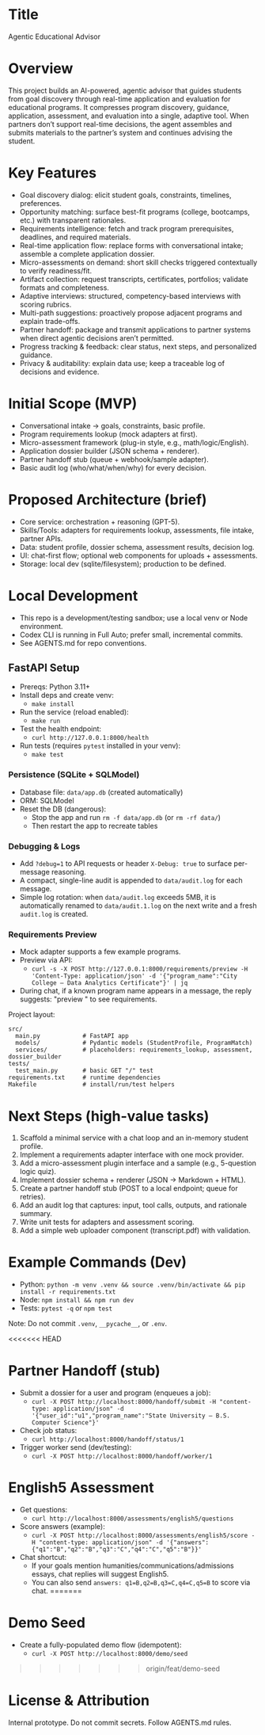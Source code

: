 # Title
Agentic Educational Advisor

# Overview
This project builds an AI-powered, agentic advisor that guides students from goal discovery through real-time application and evaluation for educational programs. It compresses program discovery, guidance, application, assessment, and evaluation into a single, adaptive tool. When partners don’t support real-time decisions, the agent assembles and submits materials to the partner’s system and continues advising the student.

# Key Features
- Goal discovery dialog: elicit student goals, constraints, timelines, preferences.
- Opportunity matching: surface best-fit programs (college, bootcamps, etc.) with transparent rationales.
- Requirements intelligence: fetch and track program prerequisites, deadlines, and required materials.
- Real-time application flow: replace forms with conversational intake; assemble a complete application dossier.
- Micro-assessments on demand: short skill checks triggered contextually to verify readiness/fit.
- Artifact collection: request transcripts, certificates, portfolios; validate formats and completeness.
- Adaptive interviews: structured, competency-based interviews with scoring rubrics.
- Multi-path suggestions: proactively propose adjacent programs and explain trade-offs.
- Partner handoff: package and transmit applications to partner systems when direct agentic decisions aren’t permitted.
- Progress tracking & feedback: clear status, next steps, and personalized guidance.
- Privacy & auditability: explain data use; keep a traceable log of decisions and evidence.

# Initial Scope (MVP)
- Conversational intake → goals, constraints, basic profile.
- Program requirements lookup (mock adapters at first).
- Micro-assessment framework (plug-in style, e.g., math/logic/English).
- Application dossier builder (JSON schema + renderer).
- Partner handoff stub (queue + webhook/sample adapter).
- Basic audit log (who/what/when/why) for every decision.

# Proposed Architecture (brief)
- Core service: orchestration + reasoning (GPT-5).
- Skills/Tools: adapters for requirements lookup, assessments, file intake, partner APIs.
- Data: student profile, dossier schema, assessment results, decision log.
- UI: chat-first flow; optional web components for uploads + assessments.
- Storage: local dev (sqlite/filesystem); production to be defined.

# Local Development
- This repo is a development/testing sandbox; use a local venv or Node environment.
- Codex CLI is running in Full Auto; prefer small, incremental commits.
- See AGENTS.md for repo conventions.

## FastAPI Setup
- Prereqs: Python 3.11+
- Install deps and create venv:
  - `make install`
- Run the service (reload enabled):
  - `make run`
- Test the health endpoint:
  - `curl http://127.0.0.1:8000/health`
- Run tests (requires `pytest` installed in your venv):
  - `make test`

### Persistence (SQLite + SQLModel)
- Database file: `data/app.db` (created automatically)
- ORM: SQLModel
- Reset the DB (dangerous):
  - Stop the app and run `rm -f data/app.db` (or `rm -rf data/`)
  - Then restart the app to recreate tables

### Debugging & Logs
- Add `?debug=1` to API requests or header `X-Debug: true` to surface per-message reasoning.
- A compact, single-line audit is appended to `data/audit.log` for each message.
- Simple log rotation: when `data/audit.log` exceeds 5MB, it is automatically
  renamed to `data/audit.1.log` on the next write and a fresh `audit.log` is
  created.

### Requirements Preview
- Mock adapter supports a few example programs.
- Preview via API:
  - `curl -s -X POST http://127.0.0.1:8000/requirements/preview -H 'Content-Type: application/json' -d '{"program_name":"City College — Data Analytics Certificate"}' | jq`
- During chat, if a known program name appears in a message, the reply suggests: "preview <name>" to see requirements.

Project layout:

```
src/
  main.py            # FastAPI app
  models/            # Pydantic models (StudentProfile, ProgramMatch)
  services/          # placeholders: requirements_lookup, assessment, dossier_builder
tests/
  test_main.py       # basic GET "/" test
requirements.txt     # runtime dependencies
Makefile             # install/run/test helpers
```

# Next Steps (high-value tasks)
1) Scaffold a minimal service with a chat loop and an in-memory student profile.
2) Implement a requirements adapter interface with one mock provider.
3) Add a micro-assessment plugin interface and a sample (e.g., 5-question logic quiz).
4) Implement dossier schema + renderer (JSON → Markdown + HTML).
5) Create a partner handoff stub (POST to a local endpoint; queue for retries).
6) Add an audit log that captures: input, tool calls, outputs, and rationale summary.
7) Write unit tests for adapters and assessment scoring.
8) Add a simple web uploader component (transcript.pdf) with validation.

# Example Commands (Dev)
- Python: `python -m venv .venv && source .venv/bin/activate && pip install -r requirements.txt`
- Node: `npm install && npm run dev`
- Tests: `pytest -q` or `npm test`

Note: Do not commit `.venv`, `__pycache__`, or `.env`.

<<<<<<< HEAD
# Partner Handoff (stub)
- Submit a dossier for a user and program (enqueues a job):
  - `curl -X POST http://localhost:8000/handoff/submit -H "content-type: application/json" -d '{"user_id":"u1","program_name":"State University — B.S. Computer Science"}'`
- Check job status:
  - `curl http://localhost:8000/handoff/status/1`
- Trigger worker send (dev/testing):
  - `curl -X POST http://localhost:8000/handoff/worker/1`

# English5 Assessment
- Get questions:
  - `curl http://localhost:8000/assessments/english5/questions`
- Score answers (example):
  - `curl -X POST http://localhost:8000/assessments/english5/score -H "content-type: application/json" -d '{"answers":{"q1":"B","q2":"B","q3":"C","q4":"C","q5":"B"}}'`
- Chat shortcut:
  - If your goals mention humanities/communications/admissions essays, chat replies will suggest English5.
  - You can also send `answers: q1=B,q2=B,q3=C,q4=C,q5=B` to score via chat.
=======
# Demo Seed
- Create a fully-populated demo flow (idempotent):
  - `curl -X POST http://localhost:8000/demo/seed`
>>>>>>> origin/feat/demo-seed

# License & Attribution
Internal prototype. Do not commit secrets. Follow AGENTS.md rules.

